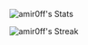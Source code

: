 ![amir0ff's Stats](https://github-readme-stats.vercel.app/api?username=amir0ff&theme=dark&show_icons=true&hide_border=true&count_private=true)

![amir0ff's Streak](https://github-readme-streak-stats.herokuapp.com/?user=amir0ff&theme=dark&hide_border=true)
